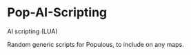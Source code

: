 # Pop-AI-Scripting
AI scripting (LUA)

Random generic scripts for Populous, to include on any maps.
